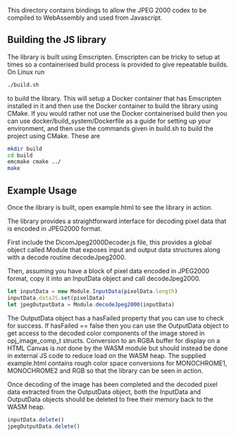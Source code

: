 This directory contains bindings to allow the JPEG 2000 codex to be compiled to
WebAssembly and used from Javascript.

## Building the JS library

The library is built using Emscripten. Emscripten can be tricky to setup at times
so a containerised build process is provided to give repeatable builds. On Linux run

```bash
./build.sh
```

to build the library. This will setup a Docker container that has Emscripten installed in
it and then use the Docker container to build the library using CMake. If you would rather
not use the Docker containerised build then you can use docker/build_system/Dockerfile as
a guide for setting up your environment, and then use the commands given in build.sh to
build the project using CMake. These are

```bash
mkdir build
cd build
emcmake cmake ../   
make
```

## Example Usage

Once the library is built, open example.html to see the library in action.

The library provides a straightforward interface for decoding pixel data that is encoded
in JPEG2000 format.

First include the DicomJpeg2000Decoder.js file, this provides a global object called Module that exposes input and output data structures along with a decode routine decodeJpeg2000.

Then, assuming you have a block of pixel data encoded in JPEG2000 format, copy it into an InputData object and call decodeJpeg2000.

```js
let inputData = new Module.InputData(pixelData.length)
inputData.dataJS.set(pixelData)
let jpegOutputData = Module.decodeJpeg2000(inputData)
```

The OutputData object has a hasFailed property that you can use to check for success. If hasFailed == false then you can use the OutputData object to get access to the decoded color components of the image stored in opj_image_comp_t structs. Conversion to an RGBA buffer
for display on a HTML Canvas is *not* done by the WASM module but should instead be done in
external JS code to reduce load on the WASM heap. The supplied example.html contains rough color space conversions for MONOCHROME1, MONOCHROME2 and RGB so that the library can be seen
in action.

Once decoding of the image has been completed and the decoded pixel data extracted from the OutputData object, both the InputData and OutputData objects should be deleted to free their
memory back to the WASM heap.

```js
inputData.delete()
jpegOutputData.delete()
```